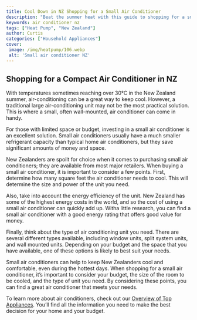 ```yaml
---
title: Cool Down in NZ Shopping for a Small Air Conditioner
description: "Beat the summer heat with this guide to shopping for a small air conditioner in New Zealand Find the perfect cooling appliance for your needs without breaking the bank"
keywords: air conditioner nz
tags: ["Heat Pump", "New Zealand"]
author: Curtis
categories: ["Household Appliances"]
cover: 
 image: /img/heatpump/106.webp
 alt: 'Small air conditioner NZ'
---
```

## Shopping for a Compact Air Conditioner in NZ

With temperatures sometimes reaching over 30°C in the New Zealand summer, air-conditioning can be a great way to keep cool. However, a traditional large air-conditioning unit may not be the most practical solution. This is where a small, often wall-mounted, air conditioner can come in handy. 

For those with limited space or budget, investing in a small air conditioner is an excellent solution. Small air conditioners usually have a much smaller refrigerant capacity than typical home air conditioners, but they save significant amounts of money and space. 

New Zealanders are spoilt for choice when it comes to purchasing small air conditioners; they are available from most major retailers. When buying a small air conditioner, it is important to consider a few points. First, determine how many square feet the air conditioner needs to cool. This will determine the size and power of the unit you need. 

Also, take into account the energy efficiency of the unit. New Zealand has some of the highest energy costs in the world, and so the cost of using a small air conditioner can quickly add up. Witha little research, you can find a small air conditioner with a good energy rating that offers good value for money. 

Finally, think about the type of air conditioning unit you need. There are several different types available, including window units, split system units, and wall mounted units. Depending on your budget and the space that you have available, one of these options is likely to best suit your needs. 

Small air conditioners can help to keep New Zealanders cool and comfortable, even during the hottest days. When shopping for a small air conditioner, it’s important to consider your budget, the size of the room to be cooled, and the type of unit you need. By considering these points, you can find a great air conditioner that meets your needs. 

To learn more about air conditioners, check out our [Overview of Top Appliances](./pages/appliance-overview). You’ll find all the information you need to make the best decision for your home and your budget.
